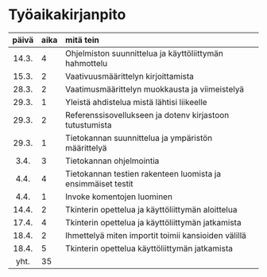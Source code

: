 # Työaikakirjanpito

|päivä|aika|mitä tein|
|:----:|:-----|:-----|
|14.3.|4|Ohjelmiston suunnittelua ja käyttöliittymän hahmottelu|
|15.3.|2|Vaativuusmäärittelyn kirjoittamista|
|28.3.|2|Vaatimusmäärittelyn muokkausta ja viimeistelyä|
|29.3.|1|Yleistä ahdistelua mistä lähtisi liikeelle|
|29.3.|2|Referenssisovellukseen ja  dotenv kirjastoon tutustumista|
|29.3.|1|Tietokannan suunnittelua ja ympäristön määrittelyä|
|3.4.|3|Tietokannan ohjelmointia|
|4.4.|4|Tietokannan testien rakenteen luomista ja ensimmäiset testit|
|4.4.|1|Invoke komentojen luominen|
|14.4.|2|Tkinterin opettelua ja käyttöliittymän aloittelua|
|17.4.|4|Tkinterin opettelua ja käyttöliittymän jatkamista|
|18.4.|2|Ihmettelyä miten importit toimii kansioiden välillä|
|18.4.|5|Tkinterin opettelua käyttöliittymän jatkamista|
|yht.|35|

